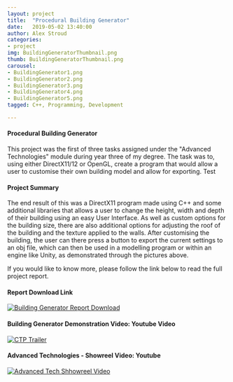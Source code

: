```yaml
---
layout: project
title:  "Procedural Building Generator"
date:   2019-05-02 13:40:00
author: Alex Stroud
categories:
- project
img: BuildingGeneratorThumbnail.png
thumb: BuildingGeneratorThumbnail.png
carousel:
- BuildingGenerator1.png
- BuildingGenerator2.png
- BuildingGenerator3.png
- BuildingGenerator4.png
- BuildingGenerator5.png
tagged: C++, Programming, Development

---
```


#### Procedural Building Generator

This project was the first of three tasks assigned under the "Advanced Technologies" module during year three of my degree. The task was to, using either DirectX11/12 or OpenGL, create a program that would allow a user to customise their own building model and allow for exporting. Test


#### Project Summary

The end result of this was a DirectX11 program made using C++ and some additional libraries that allows a user to change the height, width and depth of their building using an easy User Interface. As well as custom options for the building size, there are also additional options for adjusting the roof of the building and the texture applied to the walls. After customising the building, the user can there press a button to export the current settings to an obj file, which can then be used in a modelling program or within an engine like Unity, as demonstrated through the pictures above.

If you would like to know more, please follow the link below to read the full project report.

#### Report Download Link
[![Building Generator Report Download](https://i.gyazo.com/6ba372444b54578a43e8a0e946430a57.png)](https://drive.google.com/open?id=1LvaroDYy-7zH3ZcqxfAF6Z6hmCdUQyj9 "Report PDF")

#### Building Generator Demonstration Video: Youtube Video
[![CTP Trailer](https://img.youtube.com/vi/czlD6BzbxYU/0.jpg)](https://youtu.be/czlD6BzbxYU "Procedural Building Demo Video")

#### Advanced Technologies - Showreel Video: Youtube
[![Advanced Tech Shhowreel Video](https://img.youtube.com/vi/dm-c4ovVGrQ/0.jpg)](https://youtu.be/dm-c4ovVGrQ "AT Showreel")



